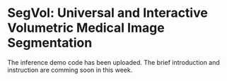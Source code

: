 # SegVol: Universal and Interactive Volumetric Medical Image Segmentation
The inference demo code has been uploaded. The brief introduction and instruction are comming soon in this week. 
